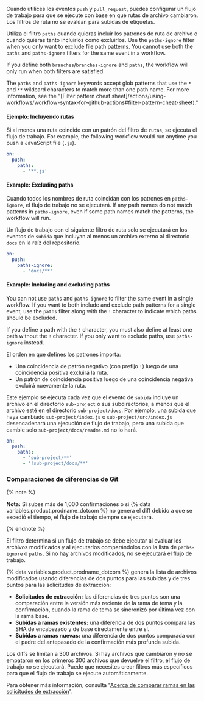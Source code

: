 
Cuando utilices los eventos `push` y `pull_request`, puedes configurar un flujo de trabajo para que se ejecute con base en qué rutas de archivo cambiaron. Los filtros de ruta no se evalúan para subidas de etiquetas.

Utiliza el filtro `paths` cuando quieras incluir los patrones de ruta de archivo o cuando quieras tanto incluirlos como excluirlos. Use the `paths-ignore` filter when you only want to exclude file path patterns. You cannot use both the `paths` and `paths-ignore` filters for the same event in a workflow.

If you define both `branches`/`branches-ignore` and `paths`, the workflow will only run when both filters are satisfied.

The `paths` and `paths-ignore` keywords accept glob patterns that use the `*` and `**` wildcard characters to match more than one path name. For more information, see the "[Filter pattern cheat sheet]/actions/using-workflows/workflow-syntax-for-github-actions#filter-pattern-cheat-sheet)."

#### Ejemplo: Incluyendo rutas

Si al menos una ruta coincide con un patrón del filtro de `rutas`, se ejecuta el flujo de trabajo. For example, the following workflow would run anytime you push a JavaScript file (`.js`).

```yaml
on:
  push:
    paths:
      - '**.js'
```

#### Example: Excluding paths

Cuando todos los nombres de ruta coincidan con los patrones en `paths-ignore`, el flujo de trabajo no se ejecutará. If any path names do not match patterns in `paths-ignore`, even if some path names match the patterns, the workflow will run.

Un flujo de trabajo con el siguiente filtro de ruta solo se ejecutará en los eventos de `subida` que incluyan al menos un archivo externo al directorio `docs` en la raíz del repositorio.

```yaml
on:
  push:
    paths-ignore:
      - 'docs/**'
```

#### Example: Including and excluding paths

You can not use `paths` and `paths-ignore` to filter the same event in a single workflow. If you want to both include and exclude path patterns for a single event, use the `paths` filter along with the `!` character to indicate which paths should be excluded.

If you define a path with the `!` character, you must also define at least one path without the `!` character. If you only want to exclude paths, use `paths-ignore` instead.

El orden en que defines los patrones importa:

- Una coincidencia de patrón negativo (con prefijo `!`) luego de una coincidencia positiva excluirá la ruta.
- Un patrón de coincidencia positiva luego de una coincidencia negativa excluirá nuevamente la ruta.

Este ejemplo se ejecuta cada vez que el evento de `subida` incluye un archivo en el directorio `sub-project` o sus subdirectorios, a menos que el archivo esté en el directorio `sub-project/docs`. Por ejemplo, una subida que haya cambiado `sub-project/index.js` o `sub-project/src/index.js` desencadenará una ejecución de flujo de trabajo, pero una subida que cambie solo `sub-project/docs/readme.md` no lo hará.

```yaml
on:
  push:
    paths:
      - 'sub-project/**'
      - '!sub-project/docs/**'
```

### Comparaciones de diferencias de Git

{% note %}

**Nota:** Si subes más de 1,000 confirmaciones o si {% data variables.product.prodname_dotcom %} no genera el diff debido a que se excedió el tiempo, el flujo de trabajo siempre se ejecutará.

{% endnote %}

El filtro determina si un flujo de trabajo se debe ejecutar al evaluar los archivos modificados y al ejecutarlos comparándolos con la lista de `paths-ignore` o `paths`. Si no hay archivos modificados, no se ejecutará el flujo de trabajo.

{% data variables.product.prodname_dotcom %} genera la lista de archivos modificados usando diferencias de dos puntos para las subidas y de tres puntos para las solicitudes de extracción:
- **Solicitudes de extracción:** las diferencias de tres puntos son una comparación entre la versión más reciente de la rama de tema y la confirmación, cuando la rama de tema se sincronizó por última vez con la rama base.
- **Subidas a ramas existentes:** una diferencia de dos puntos compara las SHA de encabezado y de base directamente entre sí.
- **Subidas a ramas nuevas:** una diferencia de dos puntos comparada con el padre del antepasado de la confirmación más profunda subida.

Los diffs se limitan a 300 archivos. Si hay archivos que cambiaron y no se empataron en los primeros 300 archivos que devuelve el filtro, el flujo de trabajo no se ejecutará. Puede que necesites crear filtros más específicos para que el flujo de trabajo se ejecute automáticamente.

Para obtener más información, consulta "[Acerca de comparar ramas en las solicitudes de extracción](/pull-requests/collaborating-with-pull-requests/proposing-changes-to-your-work-with-pull-requests/about-comparing-branches-in-pull-requests)".
